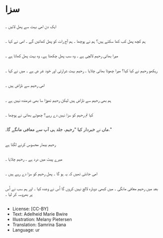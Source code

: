 # سزا

##
ایک دن امی بہت سے پھل لائیں ۔

##
ہم کچھ پھل کب کھا سکتے ہیں؟ ہم نے پوچھا ۔ ہم آج رات کو پھل کھائیں گے ۔ امی نے کہا ۔

##
میرا بھائی رحیم لالچی ہے ۔ وہ سب پھل چکھتا ہے۔ وہ بہت پھل کھاتا ہے ۔

##
ریکھو رحیم نے کیا کیا؟ میرا چھوٹا بھائی چلایا ۔ رحیم بہت شرارتی اور خود غر ض ہے ۔ میں نے کہا ۔

##
امی رحیم سے ناراض ہیں ۔

##
ہم بھی رحیم سے ناراض ہیں لیکن رحیم تھوڑا سا بھی شرمندہ نہیں ہے ۔

##
کیا تم رحیم کو سزا نہیں دے رہے؟ چھوٹے بھائی نے پوچھا ۔

##
ماں نے خبردار کیا "رحیم، جلد ہی آپ سے معافی مانگے گا۔."

##
رحیم بیمار محسوس کرنے لگتا ہے

##
میرے پیٹ میں درد ہے ۔ رحیم چلایا ۔

##
امی جانتی تھیں کہ یہ ہو گا ۔ پھل رحیم کو سزا دے رہے ہیں ۔

##
بعد میں رحیم معافی مانگی ۔ میں کبھی دوبارہ لالچ نہیں کروں گا اُس نے وعدہ کیا ۔ اور ہم سب نے اُس پر بھروسہ کر لیا ۔

##
* License: [CC-BY]
* Text: Adelheid Marie Bwire
* Illustration: Melany Pietersen
* Translation: Samrina Sana
* Language: ur
